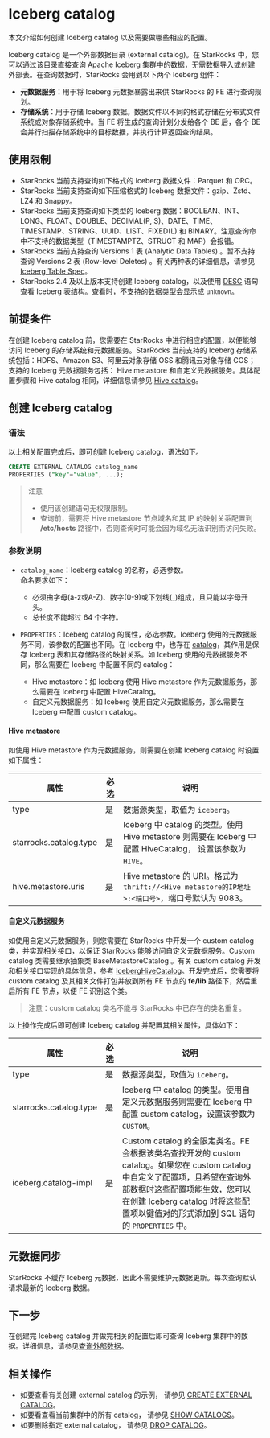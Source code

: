 # Iceberg catalog

本文介绍如何创建 Iceberg catalog 以及需要做哪些相应的配置。

Iceberg catalog 是一个外部数据目录 (external catalog)。在 StarRocks 中，您可以通过该目录直接查询 Apache Iceberg 集群中的数据，无需数据导入或创建外部表。在查询数据时，StarRocks 会用到以下两个 Iceberg 组件：

- **元数据服务**：用于将 Iceberg 元数据暴露出来供 StarRocks 的 FE 进行查询规划。
- **存储系统**：用于存储 Iceberg 数据。数据文件以不同的格式存储在分布式文件系统或对象存储系统中。当 FE 将生成的查询计划分发给各个 BE 后，各个 BE 会并行扫描存储系统中的目标数据，并执行计算返回查询结果。

## 使用限制

- StarRocks 当前支持查询如下格式的 Iceberg 数据文件：Parquet 和 ORC。
- StarRocks 当前支持查询如下压缩格式的 Iceberg 数据文件：gzip、Zstd、LZ4 和 Snappy。
- StarRocks 当前支持查询如下类型的 Iceberg 数据：BOOLEAN、INT、LONG、FLOAT、DOUBLE、DECIMAL(P, S)、DATE、TIME、TIMESTAMP、STRING、UUID、LIST、FIXED(L) 和 BINARY。注意查询命中不支持的数据类型（TIMESTAMPTZ、STRUCT 和 MAP）会报错。
- StarRocks 当前支持查询 Versions 1 表 (Analytic Data Tables) 。暂不支持查询 Versions 2 表 (Row-level Deletes) 。有关两种表的详细信息，请参见 [Iceberg Table Spec](https://iceberg.apache.org/spec/)。
- StarRocks 2.4 及以上版本支持创建 Iceberg catalog，以及使用 [DESC](/sql-reference/sql-statements/Utility/DESCRIBE.md) 语句查看 Iceberg 表结构。查看时，不支持的数据类型会显示成 `unknown`。

## 前提条件

在创建 Iceberg catalog 前，您需要在 StarRocks 中进行相应的配置，以便能够访问 Iceberg 的存储系统和元数据服务。StarRocks 当前支持的 Iceberg 存储系统包括：HDFS、Amazon S3、阿里云对象存储 OSS 和腾讯云对象存储 COS；支持的 Iceberg 元数据服务包括： Hive metastore 和自定义元数据服务。具体配置步骤和 Hive catalog 相同，详细信息请参见 [Hive catalog](../catalog/hive_catalog.md#前提条件)。

## 创建 Iceberg catalog

### 语法

以上相关配置完成后，即可创建 Iceberg catalog，语法如下。

```SQL
CREATE EXTERNAL CATALOG catalog_name 
PROPERTIES ("key"="value", ...);
```

> 注意
>
> - 使用该创建语句无权限限制。
> - 查询前，需要将 Hive metastore 节点域名和其 IP 的映射关系配置到 **/etc/hosts** 路径中，否则查询时可能会因为域名无法识别而访问失败。

### 参数说明

- `catalog_name`：Iceberg catalog 的名称，必选参数。<br>命名要求如下：
  - 必须由字母(a-z或A-Z)、数字(0-9)或下划线(_)组成，且只能以字母开头。
  - 总长度不能超过 64 个字符。

- `PROPERTIES`：Iceberg catalog 的属性，必选参数。Iceberg 使用的元数据服务不同，该参数的配置也不同。在 Iceberg 中，也存在 [catalog](https://iceberg.apache.org/docs/latest/configuration/#catalog-properties)，其作用是保存 Iceberg 表和其存储路径的映射关系。如 Iceberg 使用的元数据服务不同，那么需要在 Iceberg 中配置不同的 catalog：
  - Hive metastore：如 Iceberg 使用 Hive metastore 作为元数据服务，那么需要在 Iceberg 中配置 HiveCatalog。
  - 自定义元数据服务：如 Iceberg 使用自定义元数据服务，那么需要在 Iceberg 中配置 custom catalog。

#### Hive metastore

如使用 Hive metastore 作为元数据服务，则需要在创建 Iceberg catalog 时设置如下属性：

| **属性**               | **必选** | **说明**                                                     |
| ---------------------- | -------- | ------------------------------------------------------------ |
| type                   | 是       | 数据源类型，取值为 `iceberg`。                                |
| starrocks.catalog.type | 是       | Iceberg 中 catalog 的类型。使用 Hive metastore 则需要在 Iceberg 中配置 HiveCatalog， 设置该参数为 `HIVE`。 |
| hive.metastore.uris    | 是       | Hive metastore 的 URI。格式为`thrift://<Hive metastore的IP地址>:<端口号>`，端口号默认为 9083。 |

#### 自定义元数据服务

如使用自定义元数据服务，则您需要在 StarRocks 中开发一个 custom catalog 类，并实现相关接口，以保证 StarRocks 能够访问自定义元数据服务。Custom catalog 类需要继承抽象类 BaseMetastoreCatalog 。有关 custom catalog 开发和相关接口实现的具体信息，参考 [IcebergHiveCatalog](https://github.com/StarRocks/starrocks/blob/main/fe/fe-core/src/main/java/com/starrocks/external/iceberg/IcebergHiveCatalog.java)。开发完成后，您需要将 custom catalog 及其相关文件打包并放到所有 FE 节点的 **fe/lib** 路径下，然后重启所有 FE 节点，以便 FE 识别这个类。

> 注意：custom catalog 类名不能与 StarRocks 中已存在的类名重复。

以上操作完成后即可创建 Iceberg catalog 并配置其相关属性，具体如下：

| **属性**               | **必选** | **说明**                                                     |
| ---------------------- | -------- | ------------------------------------------------------------ |
| type                   | 是       | 数据源类型，取值为 `iceberg`。                                |
| starrocks.catalog.type | 是       | Iceberg 中 catalog 的类型。使用自定义元数据服务则需要在 Iceberg 中配置 custom catalog，设置该参数为 `CUSTOM`。 |
| iceberg.catalog-impl   | 是       | Custom catalog 的全限定类名。FE 会根据该类名查找开发的 custom catalog。如果您在 custom catalog 中自定义了配置项，且希望在查询外部数据时这些配置项能生效，您可以在创建 Iceberg catalog 时将这些配置项以键值对的形式添加到 SQL 语句的 `PROPERTIES` 中。 |

## 元数据同步

StarRocks 不缓存 Iceberg 元数据，因此不需要维护元数据更新。每次查询默认请求最新的 Iceberg 数据。

## 下一步

在创建完 Iceberg catalog 并做完相关的配置后即可查询 Iceberg 集群中的数据。详细信息，请参见[查询外部数据](../catalog/query_external_data.md)。

## 相关操作

- 如要查看有关创建 external catalog 的示例， 请参见 [CREATE EXTERNAL CATALOG](/sql-reference/sql-statements/data-definition/CREATE%20EXTERNAL%20CATALOG.md)。
- 如要看查看当前集群中的所有 catalog， 请参见 [SHOW CATALOGS](/sql-reference/sql-statements/data-manipulation/SHOW%20CATALOGS.md)。
- 如要删除指定 external catalog， 请参见 [DROP CATALOG](/sql-reference/sql-statements/data-definition/DROP%20CATALOG.md)。
